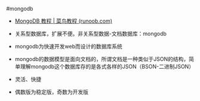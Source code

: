 #mongodb

- [MongoDB 教程 | 菜鸟教程 (runoob.com)](https://www.runoob.com/mongodb/mongodb-tutorial.html)

- 关系型数据库，扩展不便。非关系型数据-文档数据库：mongodb
- mongodb为快速开发web而设计的数据库系统
- mongodb的数据模型是面向文档的，所谓文档是一种类似于JSON的结构，简单理解mongodb这个数据库存的是各式各样的JSON（BSON-二进制JSON）
- 灵活、快捷
- 偶数版为稳定版，奇数为开发版